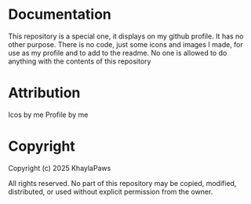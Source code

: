 # Documentation
This repository is a special one, it displays on my github profile. It has no other purpose. There is no code, just some icons and images I made, for use as my profile and to add to the readme. No one is allowed to do anything with the contents of this repository

# Attribution
Icos by me
Profile by me

# Copyright
Copyright (c) 2025 KhaylaPaws

All rights reserved. No part of this repository may be copied, modified, distributed, or used without explicit permission from the owner.
